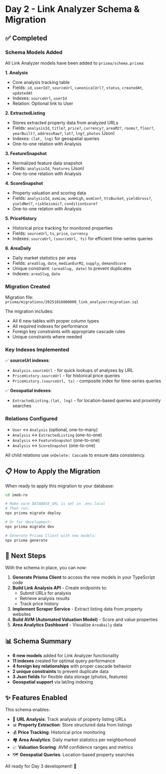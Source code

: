# Day 2 - Link Analyzer Schema & Migration

## ✅ Completed

### Schema Models Added

All Link Analyzer models have been added to `prisma/schema.prisma`:

**1. Analysis**

- Core analysis tracking table
- Fields: `id`, `userId?`, `sourceUrl`, `canonicalUrl?`, `status`, `createdAt`, `updatedAt`
- Indexes: `sourceUrl`, `userId`
- Relation: Optional link to User

**2. ExtractedListing**

- Stores extracted property data from analyzed URLs
- Fields: `analysisId`, `title?`, `price?`, `currency?`, `areaM2?`, `rooms?`, `floor?`, `yearBuilt?`, `addressRaw?`, `lat?`, `lng?`, `photos` (Json)
- Indexes: `(lat, lng)` for geospatial queries
- One-to-one relation with Analysis

**3. FeatureSnapshot**

- Normalized feature data snapshot
- Fields: `analysisId`, `features` (Json)
- One-to-one relation with Analysis

**4. ScoreSnapshot**

- Property valuation and scoring data
- Fields: `analysisId`, `avmLow`, `avmHigh`, `avmConf`, `ttsBucket`, `yieldGross?`, `yieldNet?`, `riskSeismic?`, `conditionScore?`
- One-to-one relation with Analysis

**5. PriceHistory**

- Historical price tracking for monitored properties
- Fields: `sourceUrl`, `ts`, `price`, `currency`
- Indexes: `sourceUrl`, `(sourceUrl, ts)` for efficient time-series queries

**6. AreaDaily**

- Daily market statistics per area
- Fields: `areaSlug`, `date`, `medianEurM2`, `supply`, `demandScore`
- Unique constraint: `(areaSlug, date)` to prevent duplicates
- Indexes: `areaSlug`, `date`

### Migration Created

Migration file: `prisma/migrations/20251016000000_link_analyzer/migration.sql`

The migration includes:

- All 6 new tables with proper column types
- All required indexes for performance
- Foreign key constraints with appropriate cascade rules
- Unique constraints where needed

### Key Indexes Implemented

✅ **sourceUrl indexes**:

- `Analysis.sourceUrl` - for quick lookups of analyses by URL
- `PriceHistory.sourceUrl` - for historical price queries
- `PriceHistory.(sourceUrl, ts)` - composite index for time-series queries

✅ **Geospatial indexes**:

- `ExtractedListing.(lat, lng)` - for location-based queries and proximity searches

### Relations Configured

- `User` ↔ `Analysis` (optional, one-to-many)
- `Analysis` ↔ `ExtractedListing` (one-to-one)
- `Analysis` ↔ `FeatureSnapshot` (one-to-one)
- `Analysis` ↔ `ScoreSnapshot` (one-to-one)

All child relations use `onDelete: Cascade` to ensure data consistency.

## 📋 How to Apply the Migration

When ready to apply this migration to your database:

```bash
cd imob-ro

# Make sure DATABASE_URL is set in .env.local
# Then run:
npx prisma migrate deploy

# Or for development:
npx prisma migrate dev

# Generate Prisma Client with new models:
npx prisma generate
```

## 🎯 Next Steps

With the schema in place, you can now:

1. **Generate Prisma Client** to access the new models in your TypeScript code
2. **Build Link Analysis API** - Create endpoints to:
   - Submit URLs for analysis
   - Retrieve analysis results
   - Track price history
3. **Implement Scraper Service** - Extract listing data from property websites
4. **Build AVM (Automated Valuation Model)** - Score and value properties
5. **Area Analytics Dashboard** - Visualize `AreaDaily` data

## 📊 Schema Summary

- **6 new models** added for Link Analyzer functionality
- **11 indexes** created for optimal query performance
- **4 foreign key relationships** with proper cascade behavior
- **2 unique constraints** to prevent duplicate data
- **3 Json fields** for flexible data storage (photos, features)
- **Geospatial support** via lat/lng indexing

## ✨ Features Enabled

This schema enables:

- 🔗 **URL Analysis**: Track analysis of property listing URLs
- 📊 **Property Extraction**: Store structured data from listings
- 💰 **Price Tracking**: Historical price monitoring
- 🏘️ **Area Analytics**: Daily market statistics per neighborhood
- 📈 **Valuation Scoring**: AVM confidence ranges and metrics
- 🗺️ **Geospatial Queries**: Location-based property searches

All ready for Day 3 development! 🚀
